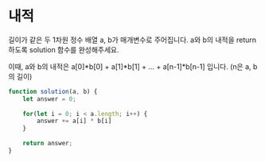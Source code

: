 # 내적

길이가 같은 두 1차원 정수 배열 a, b가 매개변수로 주어집니다. a와 b의 내적을 return 하도록 solution 함수를 완성해주세요.

이때, a와 b의 내적은 a[0]*b[0] + a[1]*b[1] + ... + a[n-1]*b[n-1] 입니다. (n은 a, b의 길이)

```js
function solution(a, b) {
    let answer = 0;
    
    for(let i = 0; i < a.length; i++) {
        answer += a[i] * b[i]
    }
    
    return answer;
}
```
